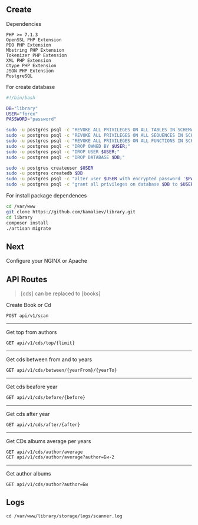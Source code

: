 ## Create

Dependencies
```
PHP >= 7.1.3
OpenSSL PHP Extension
PDO PHP Extension
Mbstring PHP Extension
Tokenizer PHP Extension
XML PHP Extension
Ctype PHP Extension
JSON PHP Extension
PostgreSQL
```

For create database

```bash
#!/bin/bash

DB="library"
USER="forex"
PASSWORD="password"

sudo -u postgres psql -c "REVOKE ALL PRIVILEGES ON ALL TABLES IN SCHEMA public FROM $USER;"
sudo -u postgres psql -c "REVOKE ALL PRIVILEGES ON ALL SEQUENCES IN SCHEMA public FROM $USER;"
sudo -u postgres psql -c "REVOKE ALL PRIVILEGES ON ALL FUNCTIONS IN SCHEMA public FROM $USER;"
sudo -u postgres psql -c "DROP OWNED BY $USER;"
sudo -u postgres psql -c "DROP USER $USER;"
sudo -u postgres psql -c "DROP DATABASE $DB;"

sudo -u postgres createuser $USER
sudo -u postgres createdb $DB
sudo -u postgres psql -c "alter user $USER with encrypted password '$PASSWORD';"
sudo -u postgres psql -c "grant all privileges on database $DB to $USER;"
```

For install package dependences

```bash
cd /var/www
git clone https://github.com/kamaliev/library.git
cd library
composer install
./artisan migrate
```

## Next
Configure your NGINX or Apache 

## API Routes

> [cds] can be replaced to [books]

Create Book or Cd
``` 
POST api/v1/scan
```
---

Get top from authors
```
GET api/v1/cds/top/{limit}
```
---

Get cds between from and to years
```
GET api/v1/cds/between/{yearFrom}/{yearTo}
```
---

Get cds beafore year
```
GET api/v1/cds/before/{before}
```
---

Get cds after year
```
GET api/v1/cds/after/{after}
````
---

Get CDs albums average per years
```
GET api/v1/cds/author/average
GET api/v1/cds/author/average?author=Би-2
```
---
Get author albums
```
GET api/v1/cds/author?author=Би
```

## Logs

```
cd /var/www/library/storage/logs/scanner.log
```
